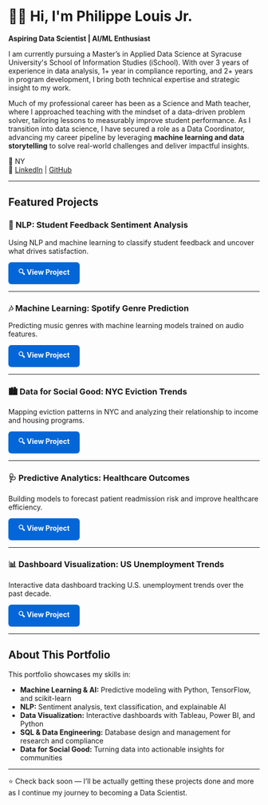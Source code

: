 # 👋🏾 Hi, I'm Philippe Louis Jr.

**Aspiring Data Scientist | AI/ML Enthusiast**

I am currently pursuing a Master’s in Applied Data Science at Syracuse University's School of Information Studies (iSchool). With over 3 years of experience in data analysis, 1+ year in compliance reporting, and 2+ years in program development, I bring both technical expertise and strategic insight to my work. 

Much of my professional career has been as a Science and Math teacher, where I approached teaching with the mindset of a data-driven problem solver, tailoring lessons to measurably improve student performance. As I transition into data science, I have secured a role as a Data Coordinator, advancing my career pipeline by leveraging **machine learning and data storytelling** to solve real-world challenges and deliver impactful insights.

📍 NY   
🔗 [LinkedIn](https://www.linkedin.com/in/plouis-chm/) | [GitHub](https://github.com/DataPhil17)

---

## Featured Projects

### 📝 NLP: Student Feedback Sentiment Analysis
Using NLP and machine learning to classify student feedback and uncover what drives satisfaction.

<p>
  <a href="projects/nlp.md" style="
      display:inline-block;
      padding:10px 20px;
      background-color:#0366d6;
      color:white;
      text-decoration:none;
      border-radius:6px;
      font-weight:bold;
      ">
    🔍 View Project
  </a>
</p>

---

### 🎶 Machine Learning: Spotify Genre Prediction
Predicting music genres with machine learning models trained on audio features.

<p>
  <a href="projects/ml.md" style="
      display:inline-block;
      padding:10px 20px;
      background-color:#0366d6;
      color:white;
      text-decoration:none;
      border-radius:6px;
      font-weight:bold;
      ">
    🔍 View Project
  </a>
</p>

---

### 🏙️ Data for Social Good: NYC Eviction Trends
Mapping eviction patterns in NYC and analyzing their relationship to income and housing programs.

<p>
  <a href="projects/socialgood.md" style="
      display:inline-block;
      padding:10px 20px;
      background-color:#0366d6;
      color:white;
      text-decoration:none;
      border-radius:6px;
      font-weight:bold;
      ">
    🔍 View Project
  </a>
</p>

---

### 🩺 Predictive Analytics: Healthcare Outcomes
Building models to forecast patient readmission risk and improve healthcare efficiency.

<p>
  <a href="projects/predictive.md" style="
      display:inline-block;
      padding:10px 20px;
      background-color:#0366d6;
      color:white;
      text-decoration:none;
      border-radius:6px;
      font-weight:bold;
      ">
    🔍 View Project
  </a>
</p>

---

### 📊 Dashboard Visualization: US Unemployment Trends
Interactive data dashboard tracking U.S. unemployment trends over the past decade.

<p>
  <a href="projects/viz.md" style="
      display:inline-block;
      padding:10px 20px;
      background-color:#0366d6;
      color:white;
      text-decoration:none;
      border-radius:6px;
      font-weight:bold;
      ">
    🔍 View Project
  </a>
</p>


---

## About This Portfolio
This portfolio showcases my skills in:
- **Machine Learning & AI:** Predictive modeling with Python, TensorFlow, and scikit-learn  
- **NLP:** Sentiment analysis, text classification, and explainable AI  
- **Data Visualization:** Interactive dashboards with Tableau, Power BI, and Python  
- **SQL & Data Engineering:** Database design and management for research and compliance  
- **Data for Social Good:** Turning data into actionable insights for communities

---

⭐️ Check back soon — I’ll be actually getting these projects done and more as I continue my journey to becoming a Data Scientist.
